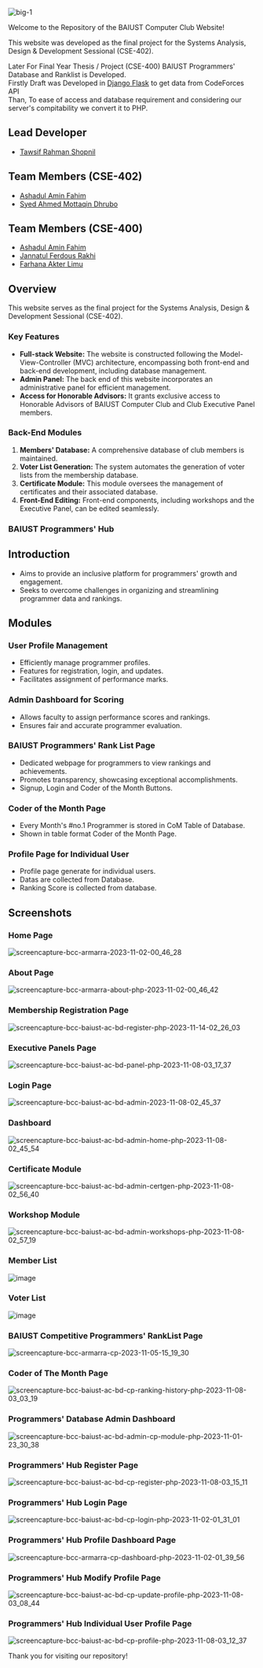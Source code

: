 ![big-1](https://github.com/BAIUST-Computer-Club/bcc_website/assets/76777358/2cb69a9d-353a-4c09-b171-bac750b2f9ba)

Welcome to the Repository of the BAIUST Computer Club Website!

This website was developed as the final project for the Systems Analysis, Design & Development Sessional (CSE-402).</br>

Later For Final Year Thesis / Project (CSE-400) BAIUST Programmers' Database and Ranklist is Developed.</br>
Firstly Draft was Developed in [Django Flask](https://github.com/tawsif-rahman-shopnil/django-flask-cp-ranklist) to get data from CodeForces API </br> 
Than, To ease of access and database requirement and considering our server's compitability we convert it to PHP.

## Lead Developer
- [Tawsif Rahman Shopnil](https://www.github.com/tawsif-rahman-shopnil)
  
## Team Members (CSE-402)
- [Ashadul Amin Fahim](https://www.facebook.com/aminfahim2013)
- [Syed Ahmed Mottaqin Dhrubo](https://www.facebook.com/dhr.ubo.779)
  
## Team Members (CSE-400)
- [Ashadul Amin Fahim](https://www.facebook.com/aminfahim2013)
- [Jannatul Ferdous Rakhi](https://www.facebook.com/profile.php?id=100053089506998)
- [Farhana Akter Limu](https://www.facebook.com/profile.php?id=100073914122286)

## Overview

This website serves as the final project for the Systems Analysis, Design & Development Sessional (CSE-402).

### Key Features

- **Full-stack Website:** The website is constructed following the Model-View-Controller (MVC) architecture, encompassing both front-end and back-end development, including database management.
- **Admin Panel:** The back end of this website incorporates an administrative panel for efficient management.
- **Access for Honorable Advisors:** It grants exclusive access to Honorable Advisors of BAIUST Computer Club and Club Executive Panel members.

### Back-End Modules

1. **Members' Database:** A comprehensive database of club members is maintained.
2. **Voter List Generation:** The system automates the generation of voter lists from the membership database.
3. **Certificate Module:** This module oversees the management of certificates and their associated database.
4. **Front-End Editing:** Front-end components, including workshops and the Executive Panel, can be edited seamlessly.

### BAIUST Programmers' Hub
## Introduction

- Aims to provide an inclusive platform for programmers' growth and engagement.
- Seeks to overcome challenges in organizing and streamlining programmer data and rankings.

## Modules

### User Profile Management

- Efficiently manage programmer profiles.
- Features for registration, login, and updates.
- Facilitates assignment of performance marks.

### Admin Dashboard for Scoring

- Allows faculty to assign performance scores and rankings.
- Ensures fair and accurate programmer evaluation.

### BAIUST Programmers' Rank List Page

- Dedicated webpage for programmers to view rankings and achievements.
- Promotes transparency, showcasing exceptional accomplishments.
- Signup, Login and Coder of the Month Buttons.

### Coder of the Month Page

- Every Month's #no.1 Programmer is stored in CoM Table of Database.
- Shown in table format Coder of the Month Page.

### Profile Page for Individual User

- Profile page generate for individual users.
- Datas are collected from Database. 
- Ranking Score is collected from database.

## Screenshots

### Home Page
![screencapture-bcc-armarra-2023-11-02-00_46_28](https://github.com/BAIUST-Computer-Club/bcc_website/assets/76777358/7abd7273-384d-48b9-b9fd-4d5661e0c828)


### About Page
![screencapture-bcc-armarra-about-php-2023-11-02-00_46_42](https://github.com/BAIUST-Computer-Club/bcc_website/assets/76777358/1a46877b-25e1-4f98-8a9e-7ba24e54fc78)


### Membership Registration Page
![screencapture-bcc-baiust-ac-bd-register-php-2023-11-14-02_26_03](https://github.com/BAIUST-Computer-Club/bcc_website/assets/76777358/56bd7fc7-d31d-438c-b6c4-884a5a501db8)


### Executive Panels Page
![screencapture-bcc-baiust-ac-bd-panel-php-2023-11-08-03_17_37](https://github.com/BAIUST-Computer-Club/bcc_website/assets/76777358/6bf5fefd-3684-4fad-93d8-1ceff7275cae)


### Login Page
![screencapture-bcc-baiust-ac-bd-admin-2023-11-08-02_45_37](https://github.com/BAIUST-Computer-Club/bcc_website/assets/76777358/38057554-7974-4a7b-b3bf-8771a36b3de9)


### Dashboard
![screencapture-bcc-baiust-ac-bd-admin-home-php-2023-11-08-02_45_54](https://github.com/BAIUST-Computer-Club/bcc_website/assets/76777358/f0cbd059-146c-46d3-80bd-2dbfbd8946b0)


### Certificate Module
![screencapture-bcc-baiust-ac-bd-admin-certgen-php-2023-11-08-02_56_40](https://github.com/BAIUST-Computer-Club/bcc_website/assets/76777358/19d33b8a-f916-4a73-8452-c50af41d89fb)


### Workshop Module
![screencapture-bcc-baiust-ac-bd-admin-workshops-php-2023-11-08-02_57_19](https://github.com/BAIUST-Computer-Club/bcc_website/assets/76777358/4ebfd754-6d5a-4cc2-9902-ce7da57ff0c2)


### Member List
![image](https://github.com/BAIUST-Computer-Club/bcc_website/assets/76777358/b5c23eed-02d5-4a41-b06f-5d529209bbc9)



### Voter List
![image](https://github.com/BAIUST-Computer-Club/bcc_website/assets/76777358/1002182c-dd44-4ba5-aa2b-648259f4fc92)


### BAIUST Competitive Programmers' RankList Page
 
![screencapture-bcc-armarra-cp-2023-11-05-15_19_30](https://github.com/BAIUST-Computer-Club/bcc_website/assets/76777358/e42ffd21-4716-48a8-8e6a-b78af9844537)

### Coder of The Month Page

![screencapture-bcc-baiust-ac-bd-cp-ranking-history-php-2023-11-08-03_03_19](https://github.com/BAIUST-Computer-Club/bcc_website/assets/76777358/a9552590-9d69-4773-8118-969baa209eb8)


### Programmers' Database Admin Dashboard
![screencapture-bcc-baiust-ac-bd-admin-cp-module-php-2023-11-01-23_30_38](https://github.com/BAIUST-Computer-Club/bcc_website/assets/76777358/91053d86-8fe0-49b5-8b11-ad938fd68b22)


### Programmers' Hub Register Page
![screencapture-bcc-baiust-ac-bd-cp-register-php-2023-11-08-03_15_11](https://github.com/BAIUST-Computer-Club/bcc_website/assets/76777358/e42c31ae-8c94-4ca4-b397-29812e2e9ac7)


### Programmers' Hub Login Page
![screencapture-bcc-baiust-ac-bd-cp-login-php-2023-11-02-01_31_01](https://github.com/BAIUST-Computer-Club/bcc_website/assets/76777358/cd9f83a8-fcfe-4fb7-a312-d330a149addd)


### Programmers' Hub Profile Dashboard Page

![screencapture-bcc-armarra-cp-dashboard-php-2023-11-02-01_39_56](https://github.com/BAIUST-Computer-Club/bcc_website/assets/76777358/9599caa5-942c-474b-93d4-48e578341fc3)


### Programmers' Hub Modify Profile Page

![screencapture-bcc-baiust-ac-bd-cp-update-profile-php-2023-11-08-03_08_44](https://github.com/BAIUST-Computer-Club/bcc_website/assets/76777358/85414cef-262c-480e-a6ea-a3d8155ff068)


### Programmers' Hub Individual User Profile Page
![screencapture-bcc-baiust-ac-bd-cp-profile-php-2023-11-08-03_12_37](https://github.com/BAIUST-Computer-Club/bcc_website/assets/76777358/394f05ac-feaa-479c-b64a-d87c7caf36ad)


Thank you for visiting our repository!
